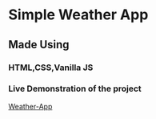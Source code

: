 # Simple Weather App

## Made Using

### HTML,CSS,Vanilla JS

### Live Demonstration of the project

[Weather-App](https://neetu-weather-app.netlify.app/)
